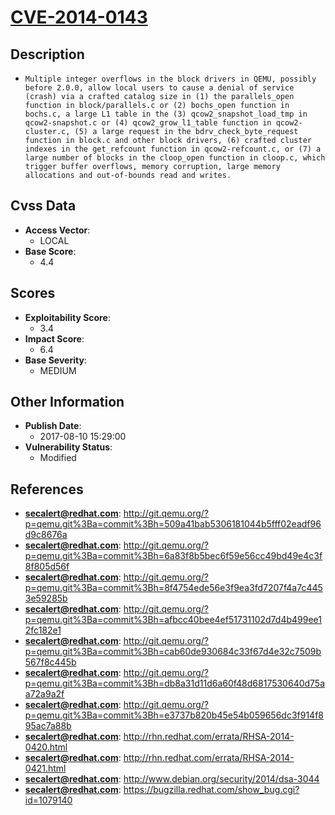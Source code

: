 
# [CVE-2014-0143](https://cve.mitre.org/cgi-bin/cvename.cgi?name=CVE-2014-0143)

## Description

- `Multiple integer overflows in the block drivers in QEMU, possibly before 2.0.0, allow local users to cause a denial of service (crash) via a crafted catalog size in (1) the parallels_open function in block/parallels.c or (2) bochs_open function in bochs.c, a large L1 table in the (3) qcow2_snapshot_load_tmp in qcow2-snapshot.c or (4) qcow2_grow_l1_table function in qcow2-cluster.c, (5) a large request in the bdrv_check_byte_request function in block.c and other block drivers, (6) crafted cluster indexes in the get_refcount function in qcow2-refcount.c, or (7) a large number of blocks in the cloop_open function in cloop.c, which trigger buffer overflows, memory corruption, large memory allocations and out-of-bounds read and writes.`

## Cvss Data

- **Access Vector**:
  - LOCAL
- **Base Score**:
  - 4.4

## Scores

- **Exploitability Score**:
  - 3.4
- **Impact Score**:
  - 6.4
- **Base Severity**:
  - MEDIUM

## Other Information

- **Publish Date**:
  - 2017-08-10 15:29:00
- **Vulnerability Status**:
  - Modified

## References

- **secalert@redhat.com**: http://git.qemu.org/?p=qemu.git%3Ba=commit%3Bh=509a41bab5306181044b5fff02eadf96d9c8676a
- **secalert@redhat.com**: http://git.qemu.org/?p=qemu.git%3Ba=commit%3Bh=6a83f8b5bec6f59e56cc49bd49e4c3f8f805d56f
- **secalert@redhat.com**: http://git.qemu.org/?p=qemu.git%3Ba=commit%3Bh=8f4754ede56e3f9ea3fd7207f4a7c4453e59285b
- **secalert@redhat.com**: http://git.qemu.org/?p=qemu.git%3Ba=commit%3Bh=afbcc40bee4ef51731102d7d4b499ee12fc182e1
- **secalert@redhat.com**: http://git.qemu.org/?p=qemu.git%3Ba=commit%3Bh=cab60de930684c33f67d4e32c7509b567f8c445b
- **secalert@redhat.com**: http://git.qemu.org/?p=qemu.git%3Ba=commit%3Bh=db8a31d11d6a60f48d6817530640d75aa72a9a2f
- **secalert@redhat.com**: http://git.qemu.org/?p=qemu.git%3Ba=commit%3Bh=e3737b820b45e54b059656dc3f914f895ac7a88b
- **secalert@redhat.com**: http://rhn.redhat.com/errata/RHSA-2014-0420.html
- **secalert@redhat.com**: http://rhn.redhat.com/errata/RHSA-2014-0421.html
- **secalert@redhat.com**: http://www.debian.org/security/2014/dsa-3044
- **secalert@redhat.com**: https://bugzilla.redhat.com/show_bug.cgi?id=1079140
